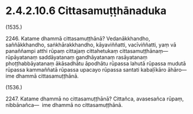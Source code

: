 

# 2.4.2.10.6 Cittasamuṭṭhānaduka






(1535.)

2246\. Katame dhammā cittasamuṭṭhānā? Vedanākkhandho, saññākkhandho, saṅkhārakkhandho, kāyaviññatti, vacīviññatti, yaṃ vā panaññampi atthi rūpaṃ cittajaṃ cittahetukaṃ cittasamuṭṭhānaṃ—  rūpāyatanaṃ saddāyatanaṃ gandhāyatanaṃ rasāyatanaṃ phoṭṭhabbāyatanaṃ ākāsadhātu āpodhātu rūpassa lahutā rūpassa mudutā rūpassa kammaññatā rūpassa upacayo rūpassa santati kabaḷīkāro āhāro—  ime dhammā cittasamuṭṭhānā.

(1536.)

2247\. Katame dhammā no cittasamuṭṭhānā? Cittañca, avasesañca rūpaṃ, nibbānañca—  ime dhammā no cittasamuṭṭhānā.



